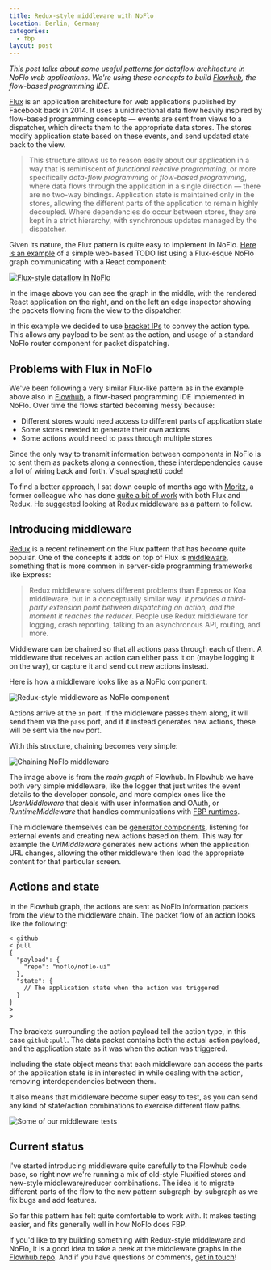 ```yaml
---
title: Redux-style middleware with NoFlo
location: Berlin, Germany
categories:
  - fbp
layout: post
---
```

_This post talks about some useful patterns for dataflow architecture in NoFlo web applications. We're using these concepts to build [Flowhub](https://flowhub.io), the flow-based programming IDE._

[Flux](https://facebook.github.io/flux/) is an application architecture for web applications published by Facebook back in 2014. It uses a unidirectional data flow heavily inspired by flow-based programming concepts &mdash; events are sent from views to a dispatcher, which directs them to the appropriate data stores. The stores modify application state based on these events, and send updated state back to the view.

> This structure allows us to reason easily about our application in a way that is reminiscent of _functional reactive programming_, or more specifically _data-flow programming_ or _flow-based programming_, where data flows through the application in a single direction — there are no two-way bindings. Application state is maintained only in the stores, allowing the different parts of the application to remain highly decoupled. Where dependencies do occur between stores, they are kept in a strict hierarchy, with synchronous updates managed by the dispatcher.

Given its nature, the Flux pattern is quite easy to implement in NoFlo. [Here is an example](http://app.flowhub.io/#example/1d42f66f5cc4614df935) of a simple web-based TODO list using a Flux-esque NoFlo graph communicating with a React component:

[![Flux-style dataflow in NoFlo](https://s3.eu-central-1.amazonaws.com/bergie-iki-fi/noflo_flux_example.png)](http://app.flowhub.io/#example/1d42f66f5cc4614df935)

In the image above you can see the graph in the middle, with the rendered React application on the right, and on the left an edge inspector showing the packets flowing from the view to the dispatcher.

In this example we decided to use [bracket IPs](http://jpaulmorrison.com/fbp/tree.shtml) to convey the action type. This allows any payload to be sent as the action, and usage of a standard NoFlo router component for packet dispatching.

## Problems with Flux in NoFlo

We've been following a very similar Flux-like pattern as in the example above also in [Flowhub](https://flowhub.io), a flow-based programming IDE implemented in NoFlo. Over time the flows started becoming messy because:

* Different stores would need access to different parts of application state
* Some stores needed to generate their own actions
* Some actions would need to pass through multiple stores

Since the only way to transmit information between components in NoFlo is to sent them as packets along a connection, these interdependencies cause a lot of wiring back and forth. Visual spaghetti code!

To find a better approach, I sat down couple of months ago with [Moritz](https://mobile.twitter.com/4ngrymo), a former colleague who has done [quite a bit of work](https://medium.com/@JohnRandom/defining-user-on-boarding-flows-with-redux-middlewares-217885acbafc#.b5y2wivwk) with both Flux and Redux. He suggested looking at Redux middleware as a pattern to follow.

## Introducing middleware

[Redux](http://redux.js.org/) is a recent refinement on the Flux pattern that has become quite popular. One of the concepts it adds on top of Flux is [middleware](http://redux.js.org/docs/advanced/Middleware.html), something that is more common in server-side programming frameworks like Express:

> Redux middleware solves different problems than Express or Koa middleware, but in a conceptually similar way. _It provides a third-party extension point between dispatching an action, and the moment it reaches the reducer_. People use Redux middleware for logging, crash reporting, talking to an asynchronous API, routing, and more.

Middleware can be chained so that all actions pass through each of them. A middleware that receives an action can either pass it on (maybe logging it on the way), or capture it and send out new actions instead.

Here is how a middleware looks like as a NoFlo component:

![Redux-style middleware as NoFlo component](https://s3.eu-central-1.amazonaws.com/bergie-iki-fi/noflo_middleware_node.png)

Actions arrive at the `in` port. If the middleware passes them along, it will send them via the `pass` port, and if it instead generates new actions, these will be sent via the `new` port.

With this structure, chaining becomes very simple:

![Chaining NoFlo middleware](https://s3.eu-central-1.amazonaws.com/bergie-iki-fi/noflo_middleware_chaining.png)

The image above is from the _main graph_ of Flowhub. In Flowhub we have both very simple middleware, like the logger that just writes the event details to the developer console, and more complex ones like the _UserMiddleware_ that deals with user information and OAuth, or _RuntimeMiddleware_ that handles communications with [FBP runtimes](https://flowbased.github.io/fbp-protocol/).

The middleware themselves can be [generator components](/blog/noflo-process-api/), listening for external events and creating new actions based on them. This way for example the _UrlMiddleware_ generates new actions when the application URL changes, allowing the other middleware then load the appropriate content for that particular screen.

## Actions and state

In the Flowhub graph, the actions are sent as NoFlo information packets from the view to the middleware chain. The packet flow of an action looks like the following:

```
< github
< pull
{
  "payload": {
    "repo": "noflo/noflo-ui"
  },
  "state": {
    // The application state when the action was triggered
  }
}
>
>
```

The brackets surrounding the action payload tell the action type, in this case `github:pull`. The data packet contains both the actual action payload, and the application state as it was when the action was triggered.

Including the state object means that each middleware can access the parts of the application state is in interested in while dealing with the action, removing interdependencies between them.

It also means that middleware become super easy to test, as you can send any kind of state/action combinations to exercise different flow paths.

![Some of our middleware tests](https://s3.eu-central-1.amazonaws.com/bergie-iki-fi/noflo_middleware_tests.png)

## Current status

I've started introducing middleware quite carefully to the Flowhub code base, so right now we're running a mix of old-style Fluxified stores and new-style middleware/reducer combinations. The idea is to migrate different parts of the flow to the new pattern subgraph-by-subgraph as we fix bugs and add features.

So far this pattern has felt quite comfortable to work with. It makes testing easier, and fits generally well in how NoFlo does FBP.

If you'd like to try building something with Redux-style middleware and NoFlo, it is a good idea to take a peek at the middleware graphs in the [Flowhub repo](https://github.com/noflo/noflo-ui). And if you have questions or comments, [get in touch](mailto:henri.bergius@iki.fi)!
